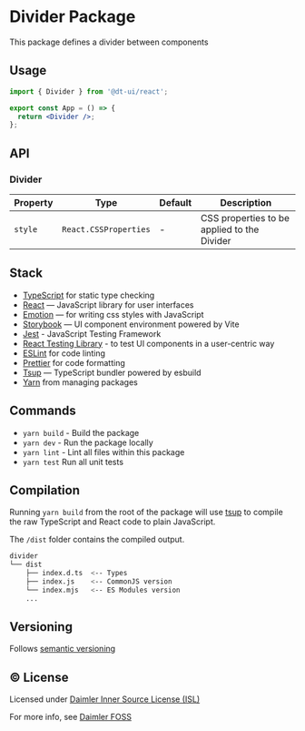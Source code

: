# Divider Package

This package defines a divider between components

## Usage

```jsx
import { Divider } from '@dt-ui/react';

export const App = () => {
  return <Divider />;
};
```

## API

### Divider

| Property | Type                  | Default | Description                                 |
| -------- | --------------------- | ------- | ------------------------------------------- |
| `style`  | `React.CSSProperties` | -       | CSS properties to be applied to the Divider |

## Stack

- [TypeScript](https://www.typescriptlang.org/) for static type checking
- [React](https://reactjs.org/) — JavaScript library for user interfaces
- [Emotion](https://emotion.sh/docs/introduction) — for writing css styles with JavaScript
- [Storybook](https://storybook.js.org/) — UI component environment powered by Vite
- [Jest](https://jestjs.io/) - JavaScript Testing Framework
- [React Testing Library](https://testing-library.com/) - to test UI components in a user-centric way
- [ESLint](https://eslint.org/) for code linting
- [Prettier](https://prettier.io) for code formatting
- [Tsup](https://github.com/egoist/tsup) — TypeScript bundler powered by esbuild
- [Yarn](https://yarnpkg.com/) from managing packages

## Commands

- `yarn build` - Build the package
- `yarn dev` - Run the package locally
- `yarn lint` - Lint all files within this package
- `yarn test` Run all unit tests

## Compilation

Running `yarn build` from the root of the package will use [tsup](https://tsup.egoist.dev/) to compile the raw TypeScript and React code to plain JavaScript.

The `/dist` folder contains the compiled output.

```bash
divider
└── dist
    ├── index.d.ts  <-- Types
    ├── index.js    <-- CommonJS version
    └── index.mjs   <-- ES Modules version
    ...
```

## Versioning

Follows [semantic versioning](https://semver.org/)

## &copy; License

Licensed under [Daimler Inner Source License (ISL)](LICENSE.md)

For more info, see [Daimler FOSS](https://git.t3.daimlertruck.com/tbf/daimler-inner-source-license)

